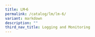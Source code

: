 ```yaml
---
title: LM᠆6
permalink: /catalog/lm/lm-6/
variant: markdown
description: ""
third_nav_title: Logging and Monitoring
---
```

